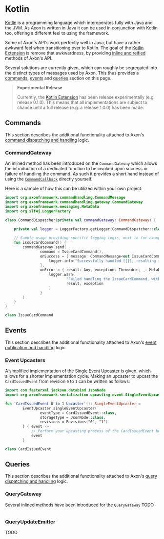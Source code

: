 # Kotlin

[Kotlin](https://kotlinlang.org/) is a programming language which interoperates fully with Java and the JVM. As Axon is written in Java it can be used in conjunction with Kotlin too, offering a different feel to using the framework.

Some of Axon's API's work perfectly well in Java, but have a rather awkward feel when transitioning over to Kotlin. The goal of the [Kotlin Extension](https://github.com/AxonFramework/extension-kotlin) is remove that awkwardness, by providing [inline and reified](https://kotlinlang.org/docs/reference/inline-functions.html) methods of Axon's API.

Several solutions are currently given, which can roughly be segregated into the distinct types of messages used by Axon. This thus provides a [commands](#commands), [events](#events) and [queries](#queries) section on this page.

> **Experimental Release**
>
> Currently, the [Kotlin Extension](https://github.com/AxonFramework/extension-kotlin) has been release experimentally (e.g. release 0.1.0).
> This means that all implementations are subject to chance until a full release (e.g. a release 1.0.0) has been made.

## Commands

This section describes the additional functionality attached to Axon's [command dispatching and handling](../axon-framework/axon-framework-commands/README.md) logic.

### CommandGateway

An inlined method has been introduced on the `CommandGateway` which allows the introduction of a dedicated function to be invoked upon success or failure of handling the command. As such it provides a short hand instead of using the [`CommandCallback`](../axon-framework/axon-framework-commands/implementations.md) directly yourself.

Here is a sample of how this can be utilized within your own project:

```kotlin
import org.axonframework.commandhandling.CommandMessage
import org.axonframework.commandhandling.gateway.CommandGateway
import org.axonframework.messaging.MetaData
import org.slf4j.LoggerFactory

class CommandDispatcher(private val commandGateway: CommandGateway) {
    
    private val logger = LoggerFactory.getLogger(CommandDispatcher::class.java)

    // Sample usage providing specific logging logic, next to for example the LoggingInterceptor
    fun issueCardCommand() {
        commandGateway.send(
                command = IssueCardCommand(),
                onSuccess = { message: CommandMessage<out IssueCardCommand>, result: Any, _: MetaData ->
                    logger.info("Successfully handled [{}], resulting in [{}]", message, result)
                },
                onError = { result: Any, exception: Throwable, _: MetaData ->
                    logger.warn(
                            "Failed handling the IssueCardCommand, with output [{} and exception [{}]",
                            result, exception
                    )
                }
        )
    }
}

class IssueCardCommand
```

## Events

This section describes the additional functionality attached to Axon's [event publication and handling](../axon-framework/events/README.md) logic.

### Event Upcasters

A simplified implementation of the [Single Event Upcaster](../axon-framework/events/event-versioning.md#event-upcasting) is given, which allows for a shorter implementation cycle.
Making an upcaster to upcast the `CardIssuedEvent` from revision `0` to `1` can be written as follows:

```kotlin
import com.fasterxml.jackson.databind.JsonNode
import org.axonframework.serialization.upcasting.event.SingleEventUpcaster

fun `CardIssuedEvent 0 to 1 Upcaster`(): SingleEventUpcaster =
        EventUpcaster.singleEventUpcaster(
                eventType = CardIssuedEvent::class,
                storageType = JsonNode::class,
                revisions = Revisions("0", "1")
        ) { event ->
            // Perform your upcasting process of the CardIssuedEvent here
            event
        }

class CardIssuedEvent
```

## Queries

This section describes the additional functionality attached to Axon's [query dispatching and handling](../axon-framework/queries/README.md) logic.

### QueryGateway

Several inlined methods have been introduced for the `QueryGateway` TODO

```kotlin

```

### QueryUpdateEmitter

TODO